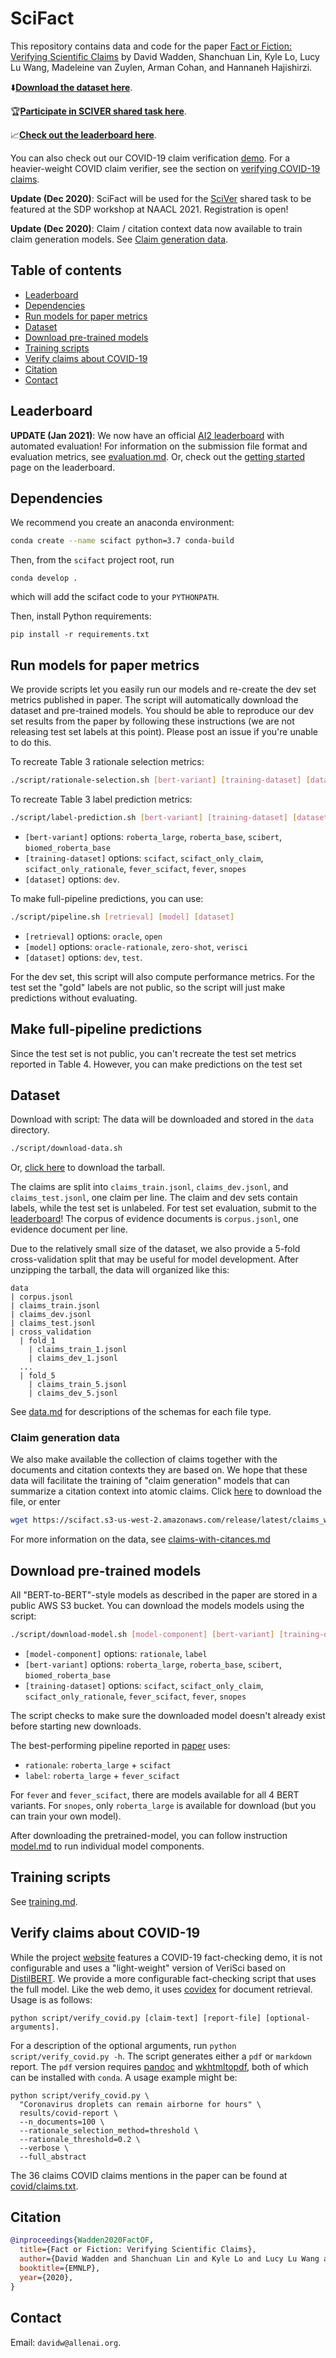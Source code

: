 # SciFact

This repository contains data and code for the paper [Fact or Fiction: Verifying Scientific Claims](https://arxiv.org/abs/2004.14974) by David Wadden, Shanchuan Lin, Kyle Lo, Lucy Lu Wang, Madeleine van Zuylen, Arman Cohan, and Hannaneh Hajishirzi.

⬇️[**Download the dataset here**](https://scifact.s3-us-west-2.amazonaws.com/release/latest/data.tar.gz).

🏆[**Participate in SCIVER shared task here**](https://sdproc.org/2021/sharedtasks.html#sciver).

📈[**Check out the leaderboard here**](https://leaderboard.allenai.org/scifact/).

You can also check out our COVID-19 claim verification [demo](https://scifact.apps.allenai.org). For a heavier-weight COVID claim verifier, see the section on [verifying COVID-19 claims](#verify-claims-about-covid-19).


**Update (Dec 2020)**: SciFact will be used for the [SciVer](https://sdproc.org/2021/sharedtasks.html#sciver) shared task to be featured at the SDP workshop at NAACL 2021.  Registration is open!


**Update (Dec 2020)**: Claim / citation context data now available to train claim generation models. See [Claim generation data](#claim-generation-data).

## Table of contents
- [Leaderboard](#leaderboard)
- [Dependencies](#dependencies)
- [Run models for paper metrics](#run-models-for-paper-metrics)
- [Dataset](#dataset)
- [Download pre-trained models](#download-pre-trained-models)
- [Training scripts](#training-scripts)
- [Verify claims about COVID-19](#verify-claims-about-covid-19)
- [Citation](#citation)
- [Contact](#contact)


## Leaderboard

**UPDATE (Jan 2021)**: We now have an official [AI2 leaderboard](https://leaderboard.allenai.org/scifact/) with automated evaluation! For information on the submission file format and evaluation metrics, see [evaluation.md](doc/evaluation.md). Or, check out the [getting started](https://leaderboard.allenai.org/scifact/submissions/get-started) page on the leaderboard.


## Dependencies

We recommend you create an anaconda environment:
```bash
conda create --name scifact python=3.7 conda-build
```
Then, from the `scifact` project root, run
```
conda develop .
```
which will add the scifact code to your `PYTHONPATH`.

Then, install Python requirements:
```
pip install -r requirements.txt
```

## Run models for paper metrics

We provide scripts let you easily run our models and re-create the dev set metrics published in paper. The script will automatically download the dataset and pre-trained models. You should be able to reproduce our dev set results from the paper by following these instructions (we are not releasing test set labels at this point). Please post an issue if you're unable to do this.

To recreate Table 3 rationale selection metrics:
```bash
./script/rationale-selection.sh [bert-variant] [training-dataset] [dataset]
```
To recreate Table 3 label prediction metrics:
```bash
./script/label-prediction.sh [bert-variant] [training-dataset] [dataset]
```
- `[bert-variant]` options: `roberta_large`, `roberta_base`, `scibert`, `biomed_roberta_base`
- `[training-dataset]` options: `scifact`, `scifact_only_claim`, `scifact_only_rationale`, `fever_scifact`, `fever`, `snopes`
- `[dataset]` options: `dev`.


To make full-pipeline predictions, you can use:
```bash
./script/pipeline.sh [retrieval] [model] [dataset]
```
- `[retrieval]` options: `oracle`, `open`
- `[model]` options: `oracle-rationale`, `zero-shot`, `verisci`
- `[dataset]` options: `dev`, `test`.

For the dev set, this script will also compute performance metrics. For the test set the "gold" labels are not public, so the script will just make predictions without evaluating.


## Make full-pipeline predictions

Since the test set is not public, you can't recreate the test set metrics reported in Table 4. However, you can make predictions on the test set


## Dataset

Download with script: The data will be downloaded and stored in the `data` directory.
```bash
./script/download-data.sh
```
Or, [click here](https://scifact.s3-us-west-2.amazonaws.com/release/latest/data.tar.gz) to download the tarball.

The claims are split into `claims_train.jsonl`, `claims_dev.jsonl`, and `claims_test.jsonl`, one claim per line. The claim and dev sets contain labels, while the test set is unlabeled. For test set evaluation, submit to the [leaderboard](https://leaderboard.allenai.org/scifact)! The corpus of evidence documents is `corpus.jsonl`, one evidence document per line.

Due to the relatively small size of the dataset, we also provide a 5-fold cross-validation split that may be useful for model development. After unzipping the tarball, the data will organized like this:

```
data
| corpus.jsonl
| claims_train.jsonl
| claims_dev.jsonl
| claims_test.jsonl
| cross_validation
  | fold_1
    | claims_train_1.jsonl
    | claims_dev_1.jsonl
  ...
  | fold_5
    | claims_train_5.jsonl
    | claims_dev_5.jsonl
```

See [data.md](doc/data.md) for descriptions of the schemas for each file type.


### Claim generation data

We also make available the collection of claims together with the documents and citation contexts they are based on. We hope that these data will facilitate the training of "claim generation" models that can summarize a citation context into atomic claims. Click [here](https://scifact.s3-us-west-2.amazonaws.com/release/latest/claims_with_citances.jsonl) to download the file, or enter

```bash
wget https://scifact.s3-us-west-2.amazonaws.com/release/latest/claims_with_citances.jsonl -P data
```

For more information on the data, see [claims-with-citances.md](doc/claims-with-citances.md)


## Download pre-trained models

All "BERT-to-BERT"-style models as described in the paper are stored in a public AWS S3 bucket. You can download the models models using the script:
```bash
./script/download-model.sh [model-component] [bert-variant] [training-dataset]
```
- `[model-component]` options: `rationale`, `label`
- `[bert-variant]` options: `roberta_large`, `roberta_base`, `scibert`, `biomed_roberta_base`
- `[training-dataset]` options: `scifact`, `scifact_only_claim`, `scifact_only_rationale`, `fever_scifact`, `fever`, `snopes`

The script checks to make sure the downloaded model doesn't already exist before starting new downloads.

The best-performing pipeline reported in [paper](https://arxiv.org/abs/2004.14974) uses:
- `rationale`: `roberta_large` + `scifact`
- `label`: `roberta_large` + `fever_scifact`

For `fever` and `fever_scifact`, there are models available for all 4 BERT variants. For `snopes`, only `roberta_large` is available for download (but you can train your own model).

After downloading the pretrained-model, you can follow instruction [model.md](doc/model.md) to run individual model components.

## Training scripts

See [training.md](doc/training.md).

## Verify claims about COVID-19

While the project [website](https://scifact.apps.allenai.org) features a COVID-19 fact-checking demo, it is not configurable and uses a "light-weight" version of VeriSci based on [DistilBERT](https://arxiv.org/abs/1910.01108). We provide a more configurable fact-checking script that uses the full model. Like the web demo, it uses [covidex](https://covidex.ai) for document retrieval.  Usage is as follows:

```shell
python script/verify_covid.py [claim-text] [report-file] [optional-arguments].
```

For a description of the optional arguments, run `python script/verify_covid.py -h`. The script generates either a `pdf` or `markdown` report. The `pdf` version requires [pandoc](https://pandoc.org) and [wkhtmltopdf](https://wkhtmltopdf.org), both of which can be installed with `conda`. A usage example might be:

```shell
python script/verify_covid.py \
  "Coronavirus droplets can remain airborne for hours" \
  results/covid-report \
  --n_documents=100 \
  --rationale_selection_method=threshold \
  --rationale_threshold=0.2 \
  --verbose \
  --full_abstract
```

The 36 claims COVID claims mentions in the paper can be found at [covid/claims.txt](covid/claims.txt).

## Citation

```bibtex
@inproceedings{Wadden2020FactOF,
  title={Fact or Fiction: Verifying Scientific Claims},
  author={David Wadden and Shanchuan Lin and Kyle Lo and Lucy Lu Wang and Madeleine van Zuylen and Arman Cohan and Hannaneh Hajishirzi},
  booktitle={EMNLP},
  year={2020},
}
```

## Contact

Email: `davidw@allenai.org`.
